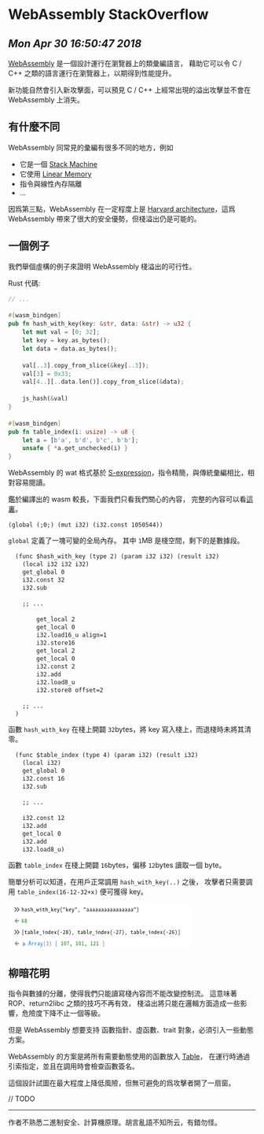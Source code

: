 # WebAssembly StackOverflow
## *Mon Apr 30 16:50:47 2018*


[WebAssembly] 是一個設計運行在瀏覽器上的類彙編語言，
藉助它可以令 C / C++ 之類的語言運行在瀏覽器上，以期得到性能提升。

新功能自然會引入新攻擊面，可以預見 C / C++ 上經常出現的溢出攻擊並不會在 WebAssembly 上消失。


有什麼不同
----------

WebAssembly 同常見的彙編有很多不同的地方，例如

* 它是一個 [Stack Machine]
* 它使用 [Linear Memory]
* 指令與線性內存隔離
* …

因爲第三點，WebAssembly 在一定程度上是 [Harvard architecture]，這爲 WebAssembly 帶來了很大的安全優勢，但棧溢出仍是可能的。


一個例子
--------

我們舉個虛構的例子來證明 WebAssembly 棧溢出的可行性。

Rust 代碼:

```rust
// ...

#[wasm_bindgen]
pub fn hash_with_key(key: &str, data: &str) -> u32 {
    let mut val = [0; 32];
    let key = key.as_bytes();
    let data = data.as_bytes();

    val[..3].copy_from_slice(&key[..3]);
    val[3] = 0x33;
    val[4..][..data.len()].copy_from_slice(&data);

    js_hash(&val)
}

#[wasm_bindgen]
pub fn table_index(i: usize) -> u8 {
    let a = [b'a', b'd', b'c', b'b'];
    unsafe { *a.get_unchecked(i) }
}
```

WebAssembly 的 wat 格式基於 [S-expression]，指令精簡，與傳統彙編相比，相對容易閱讀。

鑑於編譯出的 wasm 較長，下面我們只看我們關心的內容，
完整的內容可以看[這裏](https://gist.github.com/quininer/53820dbf2bcadfca807aee1e9adb4865#file-wasm_stack_overflow_zero_bg-wat)。

```wasm
(global (;0;) (mut i32) (i32.const 1050544))
```

`global` 定義了一塊可變的全局內存。
其中 `1`MB 是棧空間，剩下的是數據段。

```wasm
  (func $hash_with_key (type 2) (param i32 i32) (result i32)
    (local i32 i32 i32)
    get_global 0
    i32.const 32
    i32.sub

	;; ...

        get_local 2
        get_local 0
        i32.load16_u align=1
        i32.store16
        get_local 2
        get_local 0
        i32.const 2
        i32.add
        i32.load8_u
        i32.store8 offset=2

	;; ...
  )
```

函數 `hash_with_key` 在棧上開闢 `32`bytes，將 key 寫入棧上，而退棧時未將其清零。

```wasm
  (func $table_index (type 4) (param i32) (result i32)
    (local i32)
    get_global 0
    i32.const 16
    i32.sub

	;; ...

    i32.const 12
    i32.add
    get_local 0
    i32.add
    i32.load8_u)
```

函數 `table_index` 在棧上開闢 `16`bytes，偏移 `12`bytes 讀取一個 byte。

簡單分析可以知道，在用戶正常調用 `hash_with_key(..)` 之後，
攻擊者只需要調用 `table_index(16-12-32+x)` 便可獲得 key。

![Read Stack Overflow](/upload/wasm-read-stack.png)


柳暗花明
--------

指令與數據的分離，使得我們只能讀寫棧內容而不能改變控制流。
這意味著 ROP、return2libc 之類的技巧不再有效，
棧溢出將只能在邏輯方面造成一些影響，危險度下降不止一個等級。

但是 WebAssembly 想要支持 函數指針、虛函數、trait 對象，必須引入一些動態方案。

WebAssembly 的方案是將所有需要動態使用的函數放入 [Table]，
在運行時通過引索指定，並且在調用時會檢查函數簽名。

這個設計試圖在最大程度上降低風險，但無可避免的爲攻擊者開了一扇窗。

// TODO


-----

作者不熟悉二進制安全、計算機原理。胡言亂語不知所云，有錯勿怪。

[WebAssembly]: http://webassembly.org/
[Stack Machine]: https://docs.google.com/document/d/1CieRxPy3Fp62LQdtWfhymikb_veZI7S9MnuCZw7biII/edit
[Register machine]: https://en.wikipedia.org/wiki/Register_machine
[Linear Memory]: http://webassembly.org/docs/semantics/#linear-memory
[Instructions]: https://webassembly.github.io/spec/core/valid/instructions.html
[Harvard architecture]: https://en.wikipedia.org/wiki/Harvard_architecture
[S-expression]: https://en.wikipedia.org/wiki/S-expression
[Table]: https://developer.mozilla.org/en-US/docs/WebAssembly/Understanding_the_text_format#WebAssembly_tables
